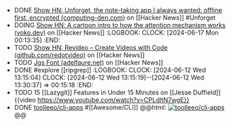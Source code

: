 - DONE [Show HN: Unforget, the note-taking app I always wanted: offline first, encrypted (computing-den.com)](https://news.ycombinator.com/item?id=40645743) on [[Hacker News]] #Unforget
- DOING [Show HN: A cartoon intro to how the attention mechanism works (yoko.dev)](https://news.ycombinator.com/item?id=40648697) on [[Hacker News]]
  :LOGBOOK:
  CLOCK: [2024-06-17 Mon 00:13:35]
  :END:
- TODO [Show HN: Revideo – Create Videos with Code (github.com/redotvideo)](https://news.ycombinator.com/item?id=40646741) on [[Hacker News]]
- TODO [Jgs Font (adelfaure.net)](https://news.ycombinator.com/item?id=40643588) on [[Hacker News]]
- DONE #explore [[ripgrep]]
  :LOGBOOK:
  CLOCK: [2024-06-12 Wed 13:15:04]
  CLOCK: [2024-06-12 Wed 13:15:19]--[2024-06-12 Wed 13:30:37] =>  00:15:18
  :END:
- TODO 15 [[Lazygit]] Features in Under 15 Minutes on [[Jesse Duffield]]
  {{video https://www.youtube.com/watch?v=CPLdltN7wgE}}
- DONE [toolleeo/cli-apps](https://github.com/toolleeo/cli-apps) #[[Awesome/CLI]]
  @@html: <a href="https://github.com/toolleeo/cli-apps/"><img src="https://github-readme-stats-astronomer.vercel.app/api/pin/?username=toolleeo&repo=cli-apps&theme=tokyonight" alt="toolleeo/cli-apps"/></a>@@